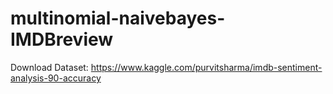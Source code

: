 # multinomial-naivebayes-IMDBreview
 
Download Dataset: https://www.kaggle.com/purvitsharma/imdb-sentiment-analysis-90-accuracy